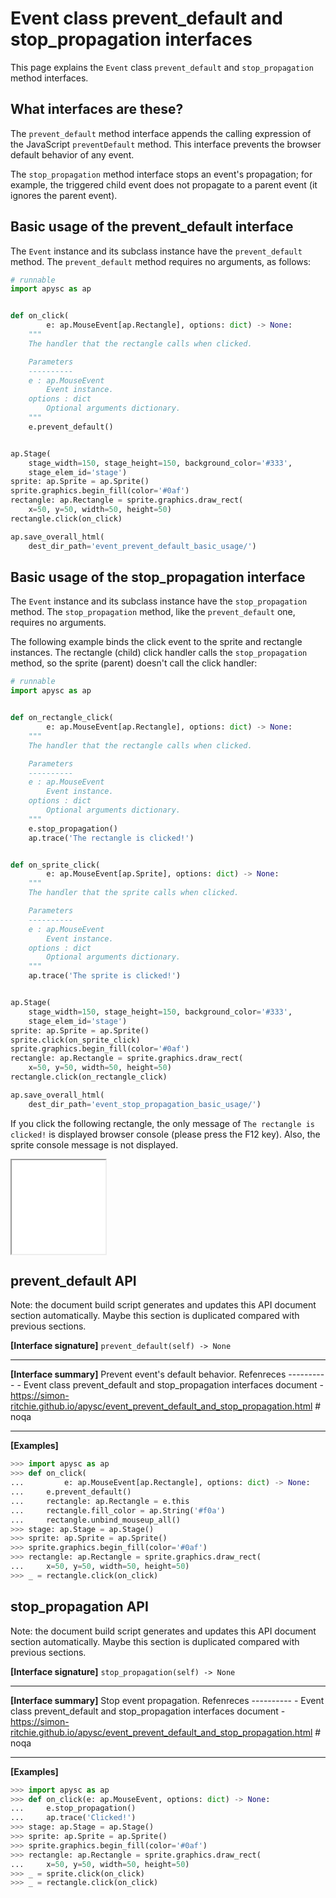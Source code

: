 # Event class prevent_default and stop_propagation interfaces

This page explains the `Event` class `prevent_default` and `stop_propagation` method interfaces.

## What interfaces are these?

The `prevent_default` method interface appends the calling expression of the JavaScript `preventDefault` method. This interface prevents the browser default behavior of any event.

The `stop_propagation` method interface stops an event's propagation; for example, the triggered child event does not propagate to a parent event (it ignores the parent event).

## Basic usage of the prevent_default interface

The `Event` instance and its subclass instance have the `prevent_default` method. The `prevent_default` method requires no arguments, as follows:

```py
# runnable
import apysc as ap


def on_click(
        e: ap.MouseEvent[ap.Rectangle], options: dict) -> None:
    """
    The handler that the rectangle calls when clicked.

    Parameters
    ----------
    e : ap.MouseEvent
        Event instance.
    options : dict
        Optional arguments dictionary.
    """
    e.prevent_default()


ap.Stage(
    stage_width=150, stage_height=150, background_color='#333',
    stage_elem_id='stage')
sprite: ap.Sprite = ap.Sprite()
sprite.graphics.begin_fill(color='#0af')
rectangle: ap.Rectangle = sprite.graphics.draw_rect(
    x=50, y=50, width=50, height=50)
rectangle.click(on_click)

ap.save_overall_html(
    dest_dir_path='event_prevent_default_basic_usage/')
```

## Basic usage of the stop_propagation interface

The `Event` instance and its subclass instance have the `stop_propagation` method. The `stop_propagation` method, like the `prevent_default` one, requires no arguments.

The following example binds the click event to the sprite and rectangle instances. The rectangle (child) click handler calls the `stop_propagation` method, so the sprite (parent) doesn't call the click handler:

```py
# runnable
import apysc as ap


def on_rectangle_click(
        e: ap.MouseEvent[ap.Rectangle], options: dict) -> None:
    """
    The handler that the rectangle calls when clicked.

    Parameters
    ----------
    e : ap.MouseEvent
        Event instance.
    options : dict
        Optional arguments dictionary.
    """
    e.stop_propagation()
    ap.trace('The rectangle is clicked!')


def on_sprite_click(
        e: ap.MouseEvent[ap.Sprite], options: dict) -> None:
    """
    The handler that the sprite calls when clicked.

    Parameters
    ----------
    e : ap.MouseEvent
        Event instance.
    options : dict
        Optional arguments dictionary.
    """
    ap.trace('The sprite is clicked!')


ap.Stage(
    stage_width=150, stage_height=150, background_color='#333',
    stage_elem_id='stage')
sprite: ap.Sprite = ap.Sprite()
sprite.click(on_sprite_click)
sprite.graphics.begin_fill(color='#0af')
rectangle: ap.Rectangle = sprite.graphics.draw_rect(
    x=50, y=50, width=50, height=50)
rectangle.click(on_rectangle_click)

ap.save_overall_html(
    dest_dir_path='event_stop_propagation_basic_usage/')
```

If you click the following rectangle, the only message of `The rectangle is clicked!` is displayed browser console (please press the F12 key). Also, the sprite console message is not displayed.

<iframe src="static/event_stop_propagation_basic_usage/index.html" width="150" height="150"></iframe>


## prevent_default API

<!-- Docstring: apysc._event.prevent_default_interface.PreventDefaultInterface.prevent_default -->

<span class="inconspicuous-txt">Note: the document build script generates and updates this API document section automatically. Maybe this section is duplicated compared with previous sections.</span>

**[Interface signature]** `prevent_default(self) -> None`<hr>

**[Interface summary]** Prevent event's default behavior. Refenreces ---------- - Event class prevent_default and stop_propagation interfaces document - https://simon-ritchie.github.io/apysc/event_prevent_default_and_stop_propagation.html # noqa<hr>

**[Examples]**

```py
>>> import apysc as ap
>>> def on_click(
...         e: ap.MouseEvent[ap.Rectangle], options: dict) -> None:
...     e.prevent_default()
...     rectangle: ap.Rectangle = e.this
...     rectangle.fill_color = ap.String('#f0a')
...     rectangle.unbind_mouseup_all()
>>> stage: ap.Stage = ap.Stage()
>>> sprite: ap.Sprite = ap.Sprite()
>>> sprite.graphics.begin_fill(color='#0af')
>>> rectangle: ap.Rectangle = sprite.graphics.draw_rect(
...     x=50, y=50, width=50, height=50)
>>> _ = rectangle.click(on_click)
```

## stop_propagation API

<!-- Docstring: apysc._event.stop_propagation_interface.StopPropagationInterface.stop_propagation -->

<span class="inconspicuous-txt">Note: the document build script generates and updates this API document section automatically. Maybe this section is duplicated compared with previous sections.</span>

**[Interface signature]** `stop_propagation(self) -> None`<hr>

**[Interface summary]** Stop event propagation. Refenreces ---------- - Event class prevent_default and stop_propagation interfaces document - https://simon-ritchie.github.io/apysc/event_prevent_default_and_stop_propagation.html # noqa<hr>

**[Examples]**

```py
>>> import apysc as ap
>>> def on_click(e: ap.MouseEvent, options: dict) -> None:
...     e.stop_propagation()
...     ap.trace('Clicked!')
>>> stage: ap.Stage = ap.Stage()
>>> sprite: ap.Sprite = ap.Sprite()
>>> sprite.graphics.begin_fill(color='#0af')
>>> rectangle: ap.Rectangle = sprite.graphics.draw_rect(
...     x=50, y=50, width=50, height=50)
>>> _ = sprite.click(on_click)
>>> _ = rectangle.click(on_click)
```